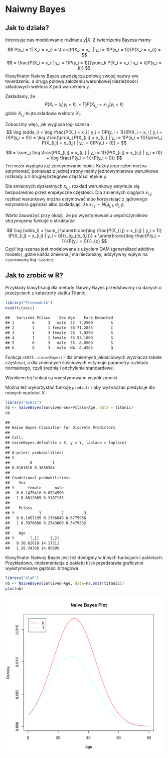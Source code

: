 # Naiwny Bayes

## Jak to działa?

Interesuje nas modelowanie rozkładu $y|X$. Z twierdzenia Bayesa mamy

$$
P(y_i = 1| X_i = x_i) = \frac{P(X_i = x_i | y_i = 1)P(y_i = 1)}{P(X_i = x_i)} = 
$$
$$
 = \frac{P(X_i = x_i | y_i = 1)P(y_i = 1)}{\sum_k P(X_i = x_i | y_i = k)P(y_i = k)}
$$
Klasyfikator Naivny Bayes zawdzięcza połowę swojej nazwy ww twierdzeniu, a drugą połowę założeniu warunkowej niezleżności składowych wektora $X$ pod warunkiem $y$.

Zakładamy, że
$$
P(X_i = x_i | y_i = k) = \prod_j P(X_{i,j} = x_{i,j} | y_i = k)
$$
gdzie $X_{i,j}$ to $j$ta składowa wektora $X_i$.
  
Zobaczmy więc, jak wygląda log-szansa 
$$
\log (odds_i) = \log \frac{P(X_i = x_i | y_i = 1)P(y_i = 1)}{P(X_i = x_i | y_i = 0)P(y_i = 0)} = \log \frac{\prod_j P(X_{i,j} = x_{i,j} | y_i = 1)P(y_i = 1)}{\prod_j P(X_{i,j} = x_{i,j} | y_i = 0)P(y_i = 0)} =
$$


$$
= \sum_j \log \frac{P(X_{i,j} = x_{i,j} | y_i = 1)}{P(X_{i,j} = x_{i,j} | y_i = 0)} + \log \frac{P(y_i = 1)}{P(y_i = 0)} 
$$
Ten wzór wygląda już zdecydowanie lepiej. Każdy jego człon można estymować, ponieważ z jednej strony mamy jednowymiarowe warunkowe rozkłady a z drugiej brzegowe częstości etykie $y$.

Dla zmiennych dyskretnych $x_{i,j}$, rozkład warunkowy estymuje się bezpośrednio przez empiryczne częstosci. Dla zmiennych ciągłych $x_{i,j}$, rozkład warunkowy można estymować albo korzystając z jądrowego estymatora gęstości albo zakładając, że $x_{i,j} \sim N(\mu_{j,1}, \sigma_{j,1})$. 

Warto zauważyć przy okazji, że po wyestymowaniu współczynników otrzymujemy funkcje o strukturze

$$
\log (odds_i) = \sum_j \underbrace{\log \frac{P(X_{i,j} = x_{i,j} | y_i = 1)}{P(X_{i,j} = x_{i,j} | y_i = 0)}}_{g_j(x_{i,j})}  + \underbrace{\log \frac{P(y_i = 1)}{P(y_i = 0)}}_{c}
$$
Czyli log-szansa jest modelowana z użyciem GAM (generalized additive models), gdzie każda zmienna $j$ ma niezależny, addytywny wpływ na szacowaną log-szansę.
  
## Jak to zrobić w R?

Przykłady klasyfikacji dla metody Naiwny Bayes przedstawimy na danych o przeżyciach z katastrofy statku Titanic. 


```r
library("Przewodnik")
head(titanic)
```

```
##   Survived Pclass    Sex Age    Fare Embarked
## 1        0      3   male  22  7.2500        S
## 2        1      1 female  38 71.2833        C
## 3        1      3 female  26  7.9250        S
## 4        1      1 female  35 53.1000        S
## 5        0      3   male  35  8.0500        S
## 6        0      3   male  NA  8.4583        Q
```

Funkcja `e1071::naiveBayes()` dla zmiennych jakościowych wyznacza tabele częstosci, a dla zmiennych ilościowych estymuje parametry rozkładu normalnego, czyli średnią i odchylenie standardowe. 

Wynikiem tej funkcji są wyestymowane współczynniki. 

Można też wykorzystać funkcję `predict()` aby wyznaczać predykcje dla nowych wartości $X$.


```r
library("e1071")
nb <- naiveBayes(Survived~Sex+Pclass+Age, data = titanic)
nb
```

```
## 
## Naive Bayes Classifier for Discrete Predictors
## 
## Call:
## naiveBayes.default(x = X, y = Y, laplace = laplace)
## 
## A-priori probabilities:
## Y
##         0         1 
## 0.6161616 0.3838384 
## 
## Conditional probabilities:
##    Sex
## Y      female      male
##   0 0.1475410 0.8524590
##   1 0.6812865 0.3187135
## 
##    Pclass
## Y           1         2         3
##   0 0.1457195 0.1766849 0.6775956
##   1 0.3976608 0.2543860 0.3479532
## 
##    Age
## Y       [,1]     [,2]
##   0 30.62618 14.17211
##   1 28.34369 14.95095
```

Klasyfikator Naiwny Bayes jest też dostępny w innych funkcjach i pakietach. 
Przykładowo, implementacja z pakietu `klaR` przedstawia graficznie wyestymowane gęstości brzegowe.


```r
library("klaR")
nb <- NaiveBayes(Survived~Age, data=na.omit(titanic))
plot(nb)
```

![plot of chunk unnamed-chunk-21](figure/unnamed-chunk-21-1.png)



